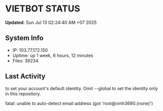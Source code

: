 # VIETBOT STATUS
**Updated**: Sun Jul 13 02:24:40 AM +07 2025

## System Info
- IP: 103.77.172.150
- Uptime: up 1 week, 6 hours, 12 minutes
- Files: 39234

## Last Activity

to set your account's default identity.
Omit --global to set the identity only in this repository.

fatal: unable to auto-detect email address (got 'root@vinh3690.(none)')

